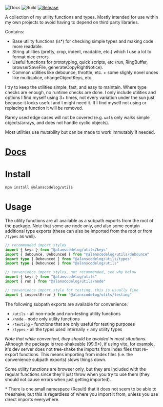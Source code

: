 ![Docs](https://github.com/alanscodelog/utils/workflows/Docs/badge.svg)
![Build](https://github.com/alanscodelog/utils/workflows/Build/badge.svg)
[![Release](https://github.com/alanscodelog/utils/workflows/Release/badge.svg)](https://www.npmjs.com/package/@alanscodelog/utils)

A collection of my utility functions and types. Mostly intended for use within my own projects to avoid having to depend on third party libraries.

Contains:
- Base utility functions (is*) for checking simple types and making code more readable.
- String utilities (pretty, crop, indent, readable, etc.) which I use a lot to format nice errors.
- Useful functions for prototyping, quick scripts, etc (run, RingBuffer, browserSaveFile, generateCopyRightNotice).
- Common utilities like debounce, throttle, etc. + some slighly novel onces like multisplice, changeObjectKeys, etc.

I try to keep the utilities simple, fast, and easy to maintain. Where type checks are enough, no runtime checks are done. I only include utilities and options I find myself using 3+ times, not every variation under the sun just because it looks useful and I might need it. If I find myself not using or replacing a function it will be removed.

Rarely used edge cases will not be covered (e.g. `walk` only walks simple objects/arrays, and does not handle cyclic objects).

Most utilities use mutability but can be made to work immutably if needed.

# [Docs](https://alanscodelog.github.io/utils)

# Install

```bash
npm install @alanscodelog/utils
```

# Usage

The utility functions are all available as a subpath exports from the root of the package. Note that some are node only, and also some contain additional type exports (these can also be imported from the root or from `/types` as well).

```ts
// recommended import styles
import { keys } from "@alanscodelog/utils/keys"
import { debounce, Debounced } from "@alanscodelog/utils/debounce" 
import type { Debounced } from "@alanscodelog/utils/types"
import type { Debounced } from "@alanscodelog/utils"

// convenience import styles, not recommended, see why below
import { keys } from "@alanscodelog/utils"
import { run } from "@alanscodelog/utils/node"

// convenience import style for testing, this is usually fine
import { inspectError } from "@alanscodelog/utils/testing"
```

The following subpath exports are available for convenience:

- `/utils` - all non-node and non-testing utility functions
- `/node` - node only utility functions
- `/testing` - functions that are only useful for testing purposes
- `/types` - all the types used internally + any utility types

*Note that while convenient, they should be avoided in most situations.* Although the package is tree-shakeable (99.9\*), if using vite, for example, it's dev server does not tree-shake the imports from index files that re-export functions. This means importing from index files (i.e. the convenience subpath exports) slows things down.

Some utility functions are browser only, but they are included with the regular functions since they'll just throw when you try to use them (they should not cause errors when just getting imported).

\* There is one small namespace (Result) that it does not seem to be able to treeshake, but this is regardless of where you import it from, unless you use direct imports everywhere.

